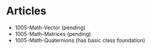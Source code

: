 # Articles 

- 1005-Math-Vector (pending)
- 1005-Math-Matrices (pending)
- 1005-Math-Quaternions (has basic class foundation)
